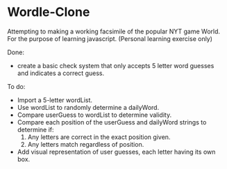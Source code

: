 # Wordle-Clone
Attempting to making a working facsimile of the popular NYT game World. For the purpose of learning javascript. (Personal learning exercise only)

Done:
- create a basic check system that only accepts 5 letter word guesses and indicates a correct guess. 

To do:
- Import a 5-letter wordList.
- Use wordList to randomly determine a dailyWord.
- Compare userGuess to wordList to determine validity.
- Compare each position of the userGuess and dailyWord strings to determine if: 
    1. Any letters are correct in the exact position given.
    2. Any letters match regardless of position.
- Add visual representation of user guesses, each letter having its own box.